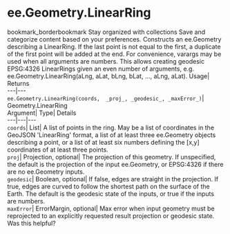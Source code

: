  
#  ee.Geometry.LinearRing
bookmark_borderbookmark Stay organized with collections  Save and categorize content based on your preferences.
Constructs an ee.Geometry describing a LinearRing. If the last point is not equal to the first, a duplicate of the first point will be added at the end. 
For convenience, varargs may be used when all arguments are numbers. This allows creating geodesic EPSG:4326 LinearRings given an even number of arguments, e.g. ee.Geometry.LinearRing(aLng, aLat, bLng, bLat, ..., aLng, aLat).
Usage| Returns  
---|---  
`ee.Geometry.LinearRing(coords,  _proj_, _geodesic_, _maxError_)`| Geometry.LinearRing  
Argument| Type| Details  
---|---|---  
`coords`| List| A list of points in the ring. May be a list of coordinates in the GeoJSON 'LinearRing' format, a list of at least three ee.Geometry objects describing a point, or a list of at least six numbers defining the [x,y] coordinates of at least three points.  
`proj`| Projection, optional| The projection of this geometry. If unspecified, the default is the projection of the input ee.Geometry, or EPSG:4326 if there are no ee.Geometry inputs.  
`geodesic`| Boolean, optional| If false, edges are straight in the projection. If true, edges are curved to follow the shortest path on the surface of the Earth. The default is the geodesic state of the inputs, or true if the inputs are numbers.  
`maxError`| ErrorMargin, optional| Max error when input geometry must be reprojected to an explicitly requested result projection or geodesic state.  
Was this helpful?
